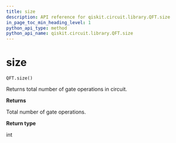 ```yaml
---
title: size
description: API reference for qiskit.circuit.library.QFT.size
in_page_toc_min_heading_level: 1
python_api_type: method
python_api_name: qiskit.circuit.library.QFT.size
---
```


# size

<span id="qiskit.circuit.library.QFT.size" />

`QFT.size()`

Returns total number of gate operations in circuit.

**Returns**

Total number of gate operations.

**Return type**

int

